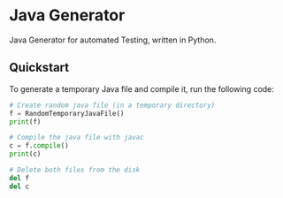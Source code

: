 # Java Generator
Java Generator for automated Testing, written in Python.

## Quickstart

To generate a temporary Java file and compile it, run the following code:

```python
# Create random java file (in a temporary directory)
f = RandomTemporaryJavaFile()
print(f)

# Compile the java file with javac
c = f.compile()
print(c)

# Delete both files from the disk
del f
del c
```